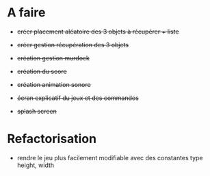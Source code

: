 # A faire
- ~~créer placement aléatoire des 3 objets à récupérer + liste~~
- ~~créer gestion récupération des 3 objets~~
- ~~création gestion murdock~~


- ~~création du score~~
- ~~création animation sonore~~
- ~~écran explicatif du jeux et des commandes~~
- ~~splash screen~~

# Refactorisation
- rendre le jeu plus facilement modifiable avec des constantes type height, width 